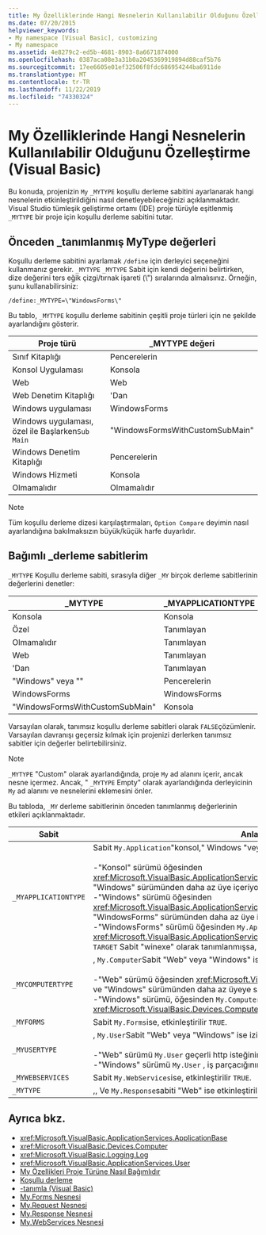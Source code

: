 ```yaml
---
title: My Özelliklerinde Hangi Nesnelerin Kullanılabilir Olduğunu Özelleştirme
ms.date: 07/20/2015
helpviewer_keywords:
- My namespace [Visual Basic], customizing
- My namespace
ms.assetid: 4e8279c2-ed5b-4681-8903-8a6671874000
ms.openlocfilehash: 0387aca08e3a31b0a2045369919894d88caf5b76
ms.sourcegitcommit: 17ee6605e01ef32506f8fdc686954244ba6911de
ms.translationtype: MT
ms.contentlocale: tr-TR
ms.lasthandoff: 11/22/2019
ms.locfileid: "74330324"
---
```

# <a name="customizing-which-objects-are-available-in-my-visual-basic"></a>My Özelliklerinde Hangi Nesnelerin Kullanılabilir Olduğunu Özelleştirme (Visual Basic)

Bu konuda, projenizin `My` `_MYTYPE` koşullu derleme sabitini ayarlanarak hangi nesnelerin etkinleştirildiğini nasıl denetleyebileceğinizi açıklanmaktadır. Visual Studio tümleşik geliştirme ortamı (IDE) proje türüyle eşitlenmiş `_MYTYPE` bir proje için koşullu derleme sabitini tutar.  
  
## <a name="predefined-_mytype-values"></a>Önceden \_tanımlanmış MyType değerleri  

Koşullu derleme sabitini ayarlamak `/define` için derleyici seçeneğini kullanmanız gerekir. `_MYTYPE` `_MYTYPE` Sabit için kendi değerini belirtirken, dize değerini ters eğik çizgi/tırnak işareti (\\") sıralarında almalısınız. Örneğin, şunu kullanabilirsiniz:  
  
```console  
/define:_MYTYPE=\"WindowsForms\"  
```  
  
 Bu tablo, `_MYTYPE` koşullu derleme sabitinin çeşitli proje türleri için ne şekilde ayarlandığını gösterir.  
  
|Proje türü|\_MYTYPE değeri|  
|------------------|--------------------|  
|Sınıf Kitaplığı|Pencerelerin|  
|Konsol Uygulaması|Konsola|  
|Web|Web|  
|Web Denetim Kitaplığı|'Dan|  
|Windows uygulaması|WindowsForms|  
|Windows uygulaması, özel ile Başlarken`Sub Main`|"WindowsFormsWithCustomSubMain"|  
|Windows Denetim Kitaplığı|Pencerelerin|  
|Windows Hizmeti|Konsola|  
|Olmamalıdır|Olmamalıdır|  
  
> [!NOTE]
> Tüm koşullu derleme dizesi karşılaştırmaları, `Option Compare` deyimin nasıl ayarlandığına bakılmaksızın büyük/küçük harfe duyarlıdır.  
  
## <a name="dependent-_my-compilation-constants"></a>Bağımlı \_derleme sabitlerim  

`_MYTYPE` Koşullu derleme sabiti, sırasıyla diğer `_MY` birçok derleme sabitlerinin değerlerini denetler:  
  
|\_MYTYPE|\_MYAPPLICATIONTYPE|\_MYCOMPUTERTYPE|\_MYFORMS|\_MYUSERTYPE|\_MYWEBSERVICES|  
|--------------|-------------------------|----------------------|---------------|------------------|---------------------|  
|Konsola|Konsola|Pencerelerin|Tanımlayan|Pencerelerin|TRUE|  
|Özel|Tanımlayan|Tanımlayan|Tanımlayan|Tanımlayan|Tanımlayan|  
|Olmamalıdır|Tanımlayan|Tanımlayan|Tanımlayan|Tanımlayan|Tanımlayan|  
|Web|Tanımlayan|Web|FALSE|Web|FALSE|  
|'Dan|Tanımlayan|Web|FALSE|Web|TRUE|  
|"Windows" veya ""|Pencerelerin|Pencerelerin|Tanımlayan|Pencerelerin|TRUE|  
|WindowsForms|WindowsForms|Pencerelerin|TRUE|Pencerelerin|TRUE|  
|"WindowsFormsWithCustomSubMain"|Konsola|Pencerelerin|TRUE|Pencerelerin|TRUE|  
  
 Varsayılan olarak, tanımsız koşullu derleme sabitleri olarak `FALSE`çözümlenir. Varsayılan davranışı geçersiz kılmak için projenizi derlerken tanımsız sabitler için değerler belirtebilirsiniz.  
  
> [!NOTE]
> `_MYTYPE` "Custom" olarak ayarlandığında, proje `My` ad alanını içerir, ancak nesne içermez. Ancak, " `_MYTYPE` Empty" olarak ayarlandığında derleyicinin `My` ad alanını ve nesnelerini eklemesini önler.  
  
 Bu tabloda, `_MY` derleme sabitlerinin önceden tanımlanmış değerlerinin etkileri açıklanmaktadır.  
  
|Sabit|Anlamı|  
|--------------|-------------|  
|`_MYAPPLICATIONTYPE`|Sabit `My.Application`"konsol," Windows "veya" WindowsForms "ise, etkinleştirilir:<br /><br /> -"Konsol" sürümü öğesinden <xref:Microsoft.VisualBasic.ApplicationServices.ConsoleApplicationBase>türetilir. ve "Windows" sürümünden daha az üye içeriyor.<br />-"Windows" sürümü öğesinden <xref:Microsoft.VisualBasic.ApplicationServices.ApplicationBase>türetilir. ve "WindowsForms" sürümünden daha az üye içeriyor.<br />-"WindowsForms" sürümü öğesinden `My.Application` <xref:Microsoft.VisualBasic.ApplicationServices.WindowsFormsApplicationBase>türetilir. `TARGET` Sabit "winexe" olarak tanımlanmışsa, sınıf bir `Sub Main` yöntemi içerir.|  
|`_MYCOMPUTERTYPE`|, `My.Computer`Sabit "Web" veya "Windows" ise izin vermez:<br /><br /> -"Web" sürümü öğesinden <xref:Microsoft.VisualBasic.Devices.ServerComputer>türetilir ve "Windows" sürümünden daha az üyeye sahiptir.<br />-"Windows" sürümü, öğesinden `My.Computer` <xref:Microsoft.VisualBasic.Devices.Computer>türetilir.|  
|`_MYFORMS`|Sabit `My.Forms`ise, etkinleştirilir `TRUE`.|  
|`_MYUSERTYPE`|, `My.User`Sabit "Web" veya "Windows" ise izin vermez:<br /><br /> -"Web" sürümü `My.User` geçerli http isteğinin kullanıcı kimliğiyle ilişkili.<br />-"Windows" sürümü `My.User` , iş parçacığının geçerli sorumlusu ile ilişkilendirilmiştir.|  
|`_MYWEBSERVICES`|Sabit `My.WebServices`ise, etkinleştirilir `TRUE`.|  
|`_MYTYPE`|,, Ve `My.Response`sabiti "Web" ise etkinleştirilir. `My.Log` `My.Request`|  
  
## <a name="see-also"></a>Ayrıca bkz.

- <xref:Microsoft.VisualBasic.ApplicationServices.ApplicationBase>
- <xref:Microsoft.VisualBasic.Devices.Computer>
- <xref:Microsoft.VisualBasic.Logging.Log>
- <xref:Microsoft.VisualBasic.ApplicationServices.User>
- [My Özellikleri Proje Türüne Nasıl Bağımlıdır](../../../visual-basic/developing-apps/development-with-my/how-my-depends-on-project-type.md)
- [Koşullu derleme](../../../visual-basic/programming-guide/program-structure/conditional-compilation.md)
- [-tanımla (Visual Basic)](../../../visual-basic/reference/command-line-compiler/define.md)
- [My.Forms Nesnesi](../../../visual-basic/language-reference/objects/my-forms-object.md)
- [My.Request Nesnesi](../../../visual-basic/language-reference/objects/my-request-object.md)
- [My.Response Nesnesi](../../../visual-basic/language-reference/objects/my-response-object.md)
- [My.WebServices Nesnesi](../../../visual-basic/language-reference/objects/my-webservices-object.md)
